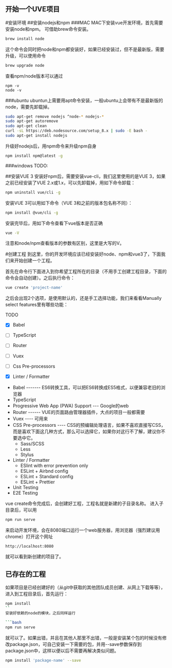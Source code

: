 开始一个UVE项目
-----

#安装环境
##安装nodejs和npm
###MAC
MAC下安装vue开发环境，首先需要安装node和npm。
可借助brew命令安装。

```bash
brew install node
```
这个命令会同时把node和npm都安装好，如果已经安装过，但不是最新版，需要升级，可以使用命令

```bash
brew upgrade node
```
查看npm/node版本可以通过
```
npm -v
node -v
```
###ubuntu
ubuntun上需要用apt命令安装，一般ubuntu上会带有不是最新版的node，需要先卸载掉。

```bash
sudo apt-get remove nodejs ^node-* nodejs-*
sudo apt-get autoremove
sudo apt-get clean
curl -sL https://deb.nodesource.com/setup_8.x | sudo -E bash -
sudo apt-get install nodejs
```
升级好nodejs后，用npm命令来升级npm自身
```bash
npm install npm@latest -g
``` 

###windows
TODO:

##安装VUE 3
安装好npm后，需要安装vue-cli，我们这里使用的是VUE 3，如果之前已经安装了VUE 2.x或1.x，可以先卸载掉，用如下命令卸载：

```bash
npm uninstall vue/cli -g
```
安装VUE 3可以用如下命令（VUE 3和之前的版本包名称不同）：

```bash
npm install @vue/cli -g
```

安装完毕后，用如下命令查看下vue版本是否正确

```bash
vue -V
```
注意和node/npm查看版本的参数有区别，这里是大写的V。

#创建工程
到这里，你的开发环境应该已经安装好node、npm和vue3了，下面我们来开始创建一个工程。

首先在命令行下面进入到你希望工程所在的目录（不用手工创建工程目录，下面的命令会自动创建）。之后执行命令：

```bash
vue create 'project-name'
```
之后会出现2个选项，是使用默认的，还是手工选择功能，我们来看看Manually select features里有哪些功能：

TODO

- [x] Babel
- [ ] TypeScript
- [ ] Router
- [ ] Vuex
- [ ] Css Pre-processors
- [x] Linter / Formatter


* Babel  -------  ES6转换工具，可以把ES6转换成ES5格式，以便兼容老旧的浏览器
* TypeScript 
* Progressive Web App (PWA) Support --- Google的web
* Router  ------ VUE的页面路由管理器插件，大点的项目一般都需要
* Vuex  ---- 可用来
* CSS Pre-processors ---- CSS的预编辑处理语言，如果不喜欢直接写CSS，而是喜欢下面这几种方式，那么可以选择它，如果你对这行不了解，建议你不要选中它。
  * Sass/SCSS
  * Less
  * Stylus
* Linter / Formatter
  * ESlint with error prevention only
  * ESLint + Airbnd config
  * ESLint + Standard config
  * ESLint + Prettier
* Unit Testing
* E2E Testing

vue create命令完成后，会创建好工程，工程名就是新建的子目录名称。
进入子目录后，可以用

```bash
npm run serve
```
来启动开发环境，会在8080端口运行一个web服务器，用浏览器（强烈建议用chrome）打开这个网址

```
http://localhost:8080
```
就可以看到新创建的项目了。

## 已存在的工程
如果项目是已经创建好的（从git中获取的其他团队成员创建、从网上下载等等），进入到工程目录后，首先运行：

```bash
npm install
``
安装好依赖的node的模块，之后同样运行

```bash
npm run serve
```
就可以了。如果出错，并且在其他人那里不出错，一般是安装某个包的时候没有修改package.json，可自己安装一下需要的包，并用--save参数保存到package.json中，这样以便以后不需要再解决类似问题。

```bash
npm install 'package-name' --save
```
